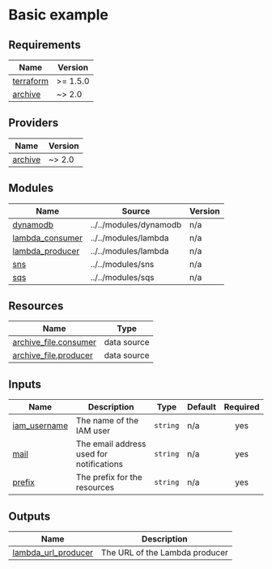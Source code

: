 # Basic example

<!-- BEGINNING OF PRE-COMMIT-TERRAFORM DOCS HOOK -->
## Requirements

| Name | Version |
|------|---------|
| <a name="requirement_terraform"></a> [terraform](#requirement\_terraform) | >= 1.5.0 |
| <a name="requirement_archive"></a> [archive](#requirement\_archive) | ~> 2.0 |

## Providers

| Name | Version |
|------|---------|
| <a name="provider_archive"></a> [archive](#provider\_archive) | ~> 2.0 |

## Modules

| Name | Source | Version |
|------|--------|---------|
| <a name="module_dynamodb"></a> [dynamodb](#module\_dynamodb) | ../../modules/dynamodb | n/a |
| <a name="module_lambda_consumer"></a> [lambda\_consumer](#module\_lambda\_consumer) | ../../modules/lambda | n/a |
| <a name="module_lambda_producer"></a> [lambda\_producer](#module\_lambda\_producer) | ../../modules/lambda | n/a |
| <a name="module_sns"></a> [sns](#module\_sns) | ../../modules/sns | n/a |
| <a name="module_sqs"></a> [sqs](#module\_sqs) | ../../modules/sqs | n/a |

## Resources

| Name | Type |
|------|------|
| [archive_file.consumer](https://registry.terraform.io/providers/hashicorp/archive/latest/docs/data-sources/file) | data source |
| [archive_file.producer](https://registry.terraform.io/providers/hashicorp/archive/latest/docs/data-sources/file) | data source |

## Inputs

| Name | Description | Type | Default | Required |
|------|-------------|------|---------|:--------:|
| <a name="input_iam_username"></a> [iam\_username](#input\_iam\_username) | The name of the IAM user | `string` | n/a | yes |
| <a name="input_mail"></a> [mail](#input\_mail) | The email address used for notifications | `string` | n/a | yes |
| <a name="input_prefix"></a> [prefix](#input\_prefix) | The prefix for the resources | `string` | n/a | yes |

## Outputs

| Name | Description |
|------|-------------|
| <a name="output_lambda_url_producer"></a> [lambda\_url\_producer](#output\_lambda\_url\_producer) | The URL of the Lambda producer |
<!-- END OF PRE-COMMIT-TERRAFORM DOCS HOOK -->
